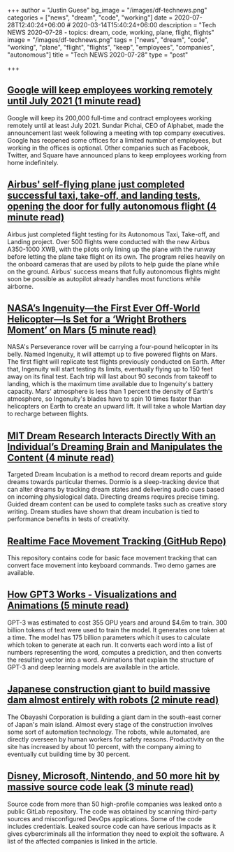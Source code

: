 +++
author = "Justin Guese"
bg_image = "/images/df-technews.png"
categories = ["news", "dream", "code", "working"]
date = 2020-07-28T12:40:24+06:00 # 2020-03-14T15:40:24+06:00
description = "Tech NEWS 2020-07-28 - topics: dream, code, working, plane, flight, flights"
image = "/images/df-technews.png"
tags = ["news", "dream", "code", "working", "plane", "flight", "flights", "keep", "employees", "companies", "autonomous"]
title = "Tech NEWS 2020-07-28"
type = "post"

+++

## [Google will keep employees working remotely until July 2021 (1 minute read)](https://www.theverge.com/2020/7/27/21340038/google-remote-working-employees-2021-twitter-facebook-alphabet?scrolla=5eb6d68b7fedc32c19ef33b4/1/0100017394e5241d-7a75741c-766b-4602-b49e-546629c7a2db-000000/eSsxKX_gAfmtxEApvrMvM35zkbwqkngE_eIBkHpplzM=151)

Google will keep its 200,000 full-time and contract employees working remotely until at least July 2021. Sundar Pichai, CEO of Alphabet, made the announcement last week following a meeting with top company executives. Google has reopened some offices for a limited number of employees, but working in the offices is optional. Other companies such as Facebook, Twitter, and Square have announced plans to keep employees working from home indefinitely.

## [Airbus' self-flying plane just completed successful taxi, take-off, and landing tests, opening the door for fully autonomous flight (4 minute read)](https://www.businessinsider.com/airbus-completes-autonomous-taxi-take-off-and-landing-tests-2020-7/1/0100017394e5241d-7a75741c-766b-4602-b49e-546629c7a2db-000000/En5WVqx64hEMYC4_qYjNqRjJQFZsLFK5zNlsEjGLe5w=151)

Airbus just completed flight testing for its Autonomous Taxi, Take-off, and Landing project. Over 500 flights were conducted with the new Airbus A350-1000 XWB, with the pilots only lining up the plane with the runway before letting the plane take flight on its own. The program relies heavily on the onboard cameras that are used by pilots to help guide the plane while on the ground. Airbus' success means that fully autonomous flights might soon be possible as autopilot already handles most functions while airborne.

## [NASA’s Ingenuity—the First Ever Off-World Helicopter—Is Set for a ‘Wright Brothers Moment’ on Mars (5 minute read)](https://www.scientificamerican.com/article/nasas-ingenuity-the-first-ever-off-world-helicopter-is-set-for-a-wright-brothers-moment-on-mars//1/0100017394e5241d-7a75741c-766b-4602-b49e-546629c7a2db-000000/QVDjE-nJN3wKEwk1cER82ZIIda-g5-n4BL7xpIcdiNg=151)

NASA's Perseverance rover will be carrying a four-pound helicopter in its belly. Named Ingenuity, it will attempt up to five powered flights on Mars. The first flight will replicate test flights previously conducted on Earth. After that, Ingenuity will start testing its limits, eventually flying up to 150 feet away on its final test. Each trip will last about 90 seconds from takeoff to landing, which is the maximum time available due to Ingenuity's battery capacity. Mars' atmosphere is less than 1 percent the density of Earth's atmosphere, so Ingenuity's blades have to spin 10 times faster than helicopters on Earth to create an upward lift. It will take a whole Martian day to recharge between flights.

## [MIT Dream Research Interacts Directly With an Individual’s Dreaming Brain and Manipulates the Content (4 minute read)](https://scitechdaily.com/mit-dream-research-interacts-directly-with-an-individuals-dreaming-brain-and-manipulates-the-content//1/0100017394e5241d-7a75741c-766b-4602-b49e-546629c7a2db-000000/4KZ_64JbZeHk8-VLvG-IPQNlqQZYEMXDrV6tbrqfglA=151)

Targeted Dream Incubation is a method to record dream reports and guide dreams towards particular themes. Dormio is a sleep-tracking device that can alter dreams by tracking dream states and delivering audio cues based on incoming physiological data. Directing dreams requires precise timing. Guided dream content can be used to complete tasks such as creative story writing. Dream studies have shown that dream incubation is tied to performance benefits in tests of creativity.

## [Realtime Face Movement Tracking (GitHub Repo)](https://github.com/surya-veer/movement-tracking/1/0100017394e5241d-7a75741c-766b-4602-b49e-546629c7a2db-000000/96CWzXkq66HQVYIbUDIT4RzLxFDilwxmASt03XxTOkM=151)

This repository contains code for basic face movement tracking that can convert face movement into keyboard commands. Two demo games are available.

## [How GPT3 Works - Visualizations and Animations (5 minute read)](https://jalammar.github.io/how-gpt3-works-visualizations-animations//1/0100017394e5241d-7a75741c-766b-4602-b49e-546629c7a2db-000000/Hchyld9ckfRn_wwx93lM62dvwvOq-jPqexYK-JcYU14=151)

GPT-3 was estimated to cost 355 GPU years and around $4.6m to train. 300 billion tokens of text were used to train the model. It generates one token at a time. The model has 175 billion parameters which it uses to calculate which token to generate at each run. It converts each word into a list of numbers representing the word, computes a prediction, and then converts the resulting vector into a word. Animations that explain the structure of GPT-3 and deep learning models are available in the article.

## [Japanese construction giant to build massive dam almost entirely with robots (2 minute read)](https://roboticsandautomationnews.com/2020/07/24/japanese-construction-giant-to-build-massive-dam-with-robots/34428//1/0100017394e5241d-7a75741c-766b-4602-b49e-546629c7a2db-000000/ZAkfV6WlXjshx_tEwIT2HhI3ChNVTcE0OlYFEZEiozk=151)

The Obayashi Corporation is building a giant dam in the south-east corner of Japan's main island. Almost every stage of the construction involves some sort of automation technology. The robots, while automated, are directly overseen by human workers for safety reasons. Productivity on the site has increased by about 10 percent, with the company aiming to eventually cut building time by 30 percent.

## [Disney, Microsoft, Nintendo, and 50 more hit by massive source code leak (3 minute read)](https://www.tomsguide.com/news/companies-source-code-leak/1/0100017394e5241d-7a75741c-766b-4602-b49e-546629c7a2db-000000/p-TEohlbbnV4fBNRJgjeWwMMRvi7TWs7OoaTJQ6HSEI=151)

Source code from more than 50 high-profile companies was leaked onto a public GitLab repository. The code was obtained by scanning third-party sources and misconfigured DevOps applications. Some of the code includes credentials. Leaked source code can have serious impacts as it gives cybercriminals all the information they need to exploit the software. A list of the affected companies is linked in the article.

